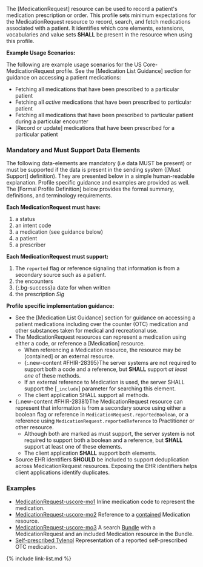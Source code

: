 The [MedicationRequest] resource can be used to record a patient's medication prescription or order.  This profile sets minimum expectations for the MedicationRequest resource to record, search, and fetch medications associated with a patient. It identifies which core elements, extensions, vocabularies and value sets **SHALL** be present in the resource when using this profile.

**Example Usage Scenarios:**

The following are example usage scenarios for the US Core-MedicationRequest
profile. See the [Medication List Guidance] section for guidance on accessing a patient medications:

-   Fetching all medications that have been prescribed to a particular patient
-   Fetching all *active* medications that have been prescribed to  particular patient
-   Fetching all medications that have been prescribed to particular patient during a particular encounter
-  [Record or update]  medications that have been prescribed for a particular
    patient

### Mandatory and Must Support Data Elements


The following data-elements are mandatory (i.e data MUST be present) or must be supported if the data is present in the sending system ([Must Support] definition). They are presented below in a simple human-readable explanation.  Profile specific guidance and examples are provided as well.  The [Formal Profile Definition] below provides the  formal summary, definitions, and  terminology requirements.  

**Each MedicationRequest must have:**

1.  a status
1.  an intent code
1.  a medication (see guidance below)
1.  a patient
1.  a prescriber

**Each MedicationRequest must support:**

1. The `reported` flag  or reference signaling that information is from a secondary source such as a patient.
1. the encounters
1. {:.bg-success}a date for when written
1. the prescription *Sig*

**Profile specific implementation guidance:**

* See the [Medication List Guidance] section for guidance on accessing a patient medications including over the counter (OTC) medication and other substances taken for medical and recreational use.
*  The MedicationRequest resources can represent a medication using either a code, or reference a [Medication] resource.
    *  When referencing a Medication resource, the resource may be [contained] or an external resource.
    *  {:.new-content #FHIR-28395}The server systems are not required to support both a code and a reference, but **SHALL** support *at least one* of these methods.
    * If an external reference to Medication is used, the server SHALL support the [`_include`] parameter for searching this element.
    *  The client application SHALL support all methods.
* {:.new-content #FHIR-28381}The MedicationRequest resource can represent that information is from a secondary source using either a boolean flag or reference in `MedicationRequest.reportedBoolean`, or a reference using `MedicationRequest.reportedReference` to Practitioner or other resource.
   *   Although both are marked as must support, the server system is not required to support both a boolean and a reference, but **SHALL** support at least one of these elements.
   * The client application **SHALL** support both elements.
*  Source EHR identifiers **SHOULD** be included to support deduplication across MedicationRequest resources. Exposing the EHR identifiers helps client applications identify duplicates.

### Examples

- [MedicationRequest-uscore-mo1](MedicationRequest-uscore-mo1.html) Inline medication code to represent the medication.
- [MedicationRequest-uscore-mo2](MedicationRequest-uscore-mo2.html) Reference to a [contained]({{site.data.fhir.path}}references.html#contained) Medication resource.
- [MedicationRequest-uscore-mo3](Bundle-uscore-mo3.html) A search [Bundle]({{site.data.fhir.path}}bundle.html) with a MedicationRequest and an included Medication resource in the Bundle.
- [Self-prescribed Tylenol](MedicationRequest-self-tylenol.html) Representation of a reported self-prescribed OTC medication.

{% include link-list.md %}
